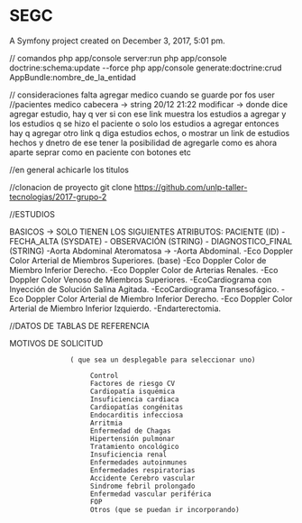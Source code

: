 SEGC
====

A Symfony project created on December 3, 2017, 5:01 pm.

// comandos
php app/console server:run
php app/console doctrine:schema:update --force
php app/console generate:doctrine:crud AppBundle:nombre_de_la_entidad


// consideraciones
falta agregar medico cuando se guarde por fos user
//pacientes
medico cabecera  -> string
20/12 21:22 modificar -> donde dice agregar estudio, hay q ver si con ese link muestra los estudios a agregar y los estudios q se hizo el paciente o solo los estudios a agregar entonces hay q agregar otro link q diga estudios echos,
o mostrar un link de estudios hechos y dnetro de ese tener la posibilidad de agregarle como es ahora
aparte seprar como en paciente con botones etc

//en general
achicarle los titulos

//clonacion de proyecto
git clone https://github.com/unlp-taller-tecnologias/2017-grupo-2


//ESTUDIOS

BASICOS -> SOLO TIENEN LOS SIGUIENTES ATRIBUTOS: PACIENTE (ID) - FECHA_ALTA (SYSDATE) - OBSERVACIÓN (STRING) - DIAGNOSTICO_FINAL (STRING)
-Aorta Abdominal Ateromatosa  ->
-Aorta Abdominal.
-Eco Doppler Color Arterial de Miembros Superiores. (base)
-Eco Doppler Color de Miembro Inferior Derecho.
-Eco Doppler Color de Arterias Renales.
-Eco Doppler Color Venoso de Miembros Superiores.
-EcoCardiograma con Inyección de Solución Salina Agitada.
-EcoCardiograma Transesofágico.
-Eco Doppler Color Arterial de Miembro Inferior Derecho.
-Eco Doppler Color Arterial de Miembro Inferior Izquierdo.
-Endarterectomia.


//DATOS DE TABLAS DE REFERENCIA

MOTIVOS DE SOLICITUD

                   ( que sea un desplegable para seleccionar uno)                     

                        Control
                        Factores de riesgo CV
                        Cardiopatía isquémica
                        Insuficiencia cardiaca
                        Cardiopatías congénitas
                        Endocarditis infecciosa
                        Arritmia
                        Enfermedad de Chagas
                        Hipertensión pulmonar
                        Tratamiento oncológico
                        Insuficiencia renal
                        Enfermedades autoinmunes
                        Enfermedades respiratorias
                        Accidente Cerebro vascular
                        Sindrome febril prolongado
                        Enfermedad vascular periférica
                        FOP
                        Otros (que se puedan ir incorporando)
